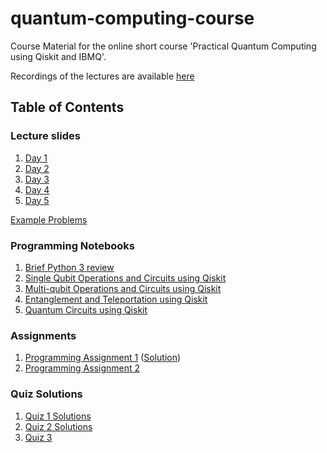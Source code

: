 # quantum-computing-course 
Course Material for the online short course 'Practical Quantum Computing using Qiskit and IBMQ'.

Recordings of the lectures are available [here](https://www.youtube.com/playlist?list=PLyEHBEYaB52XCMH9mMHo5MAzGcZkcdVGB)

## Table of Contents

### Lecture slides
1. [Day 1](lecture_slides/day1.pdf)
2. [Day 2](lecture_slides/day2.pdf)
3. [Day 3](lecture_slides/day3.pdf)
4. [Day 4](lecture_slides/day4.pdf)
5. [Day 5](lecture_slides/day5.pdf)

[Example Problems](lecture_slides/example_problems.pdf)

### Programming Notebooks
1. [Brief Python 3 review](notebooks/intro_python.ipynb)
2. [Single Qubit Operations and Circuits using Qiskit](notebooks/single_qubit.ipynb)
3. [Multi-qubit Operations and Circuits using Qiskit](notebooks/multi_qubit.ipynb)
4. [Entanglement and Teleportation using Qiskit](notebooks/teleportation.ipynb)
5. [Quantum Circuits using Qiskit](notebooks/quantum_circuit.ipynb)

### Assignments

1. [Programming Assignment 1](assignments/assignment1.ipynb) ([Solution](assignments/assignment1_solutions.ipynb))
2. [Programming Assignment 2](assignments/assignment2.ipynb)

### Quiz Solutions

1. [Quiz 1 Solutions](assignments/quizzes/quiz1_solutions.pdf)
2. [Quiz 2 Solutions](assignments/quizzes/quiz2_solutions.pdf)
3. [Quiz 3](assignments/quizzes/quiz3.pdf)